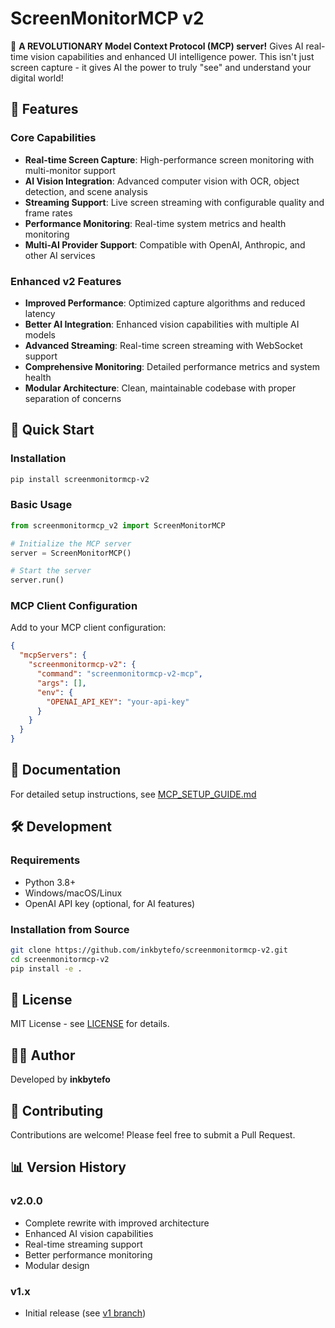 # ScreenMonitorMCP v2

🚀 **A REVOLUTIONARY Model Context Protocol (MCP) server!** Gives AI real-time vision capabilities and enhanced UI intelligence power. This isn't just screen capture - it gives AI the power to truly "see" and understand your digital world!

## 🌟 Features

### Core Capabilities
- **Real-time Screen Capture**: High-performance screen monitoring with multi-monitor support
- **AI Vision Integration**: Advanced computer vision with OCR, object detection, and scene analysis
- **Streaming Support**: Live screen streaming with configurable quality and frame rates
- **Performance Monitoring**: Real-time system metrics and health monitoring
- **Multi-AI Provider Support**: Compatible with OpenAI, Anthropic, and other AI services

### Enhanced v2 Features
- **Improved Performance**: Optimized capture algorithms and reduced latency
- **Better AI Integration**: Enhanced vision capabilities with multiple AI models
- **Advanced Streaming**: Real-time screen streaming with WebSocket support
- **Comprehensive Monitoring**: Detailed performance metrics and system health
- **Modular Architecture**: Clean, maintainable codebase with proper separation of concerns

## 🚀 Quick Start

### Installation

```bash
pip install screenmonitormcp-v2
```

### Basic Usage

```python
from screenmonitormcp_v2 import ScreenMonitorMCP

# Initialize the MCP server
server = ScreenMonitorMCP()

# Start the server
server.run()
```

### MCP Client Configuration

Add to your MCP client configuration:

```json
{
  "mcpServers": {
    "screenmonitormcp-v2": {
      "command": "screenmonitormcp-v2-mcp",
      "args": [],
      "env": {
        "OPENAI_API_KEY": "your-api-key"
      }
    }
  }
}
```

## 📖 Documentation

For detailed setup instructions, see [MCP_SETUP_GUIDE.md](MCP_SETUP_GUIDE.md)

## 🛠️ Development

### Requirements
- Python 3.8+
- Windows/macOS/Linux
- OpenAI API key (optional, for AI features)

### Installation from Source

```bash
git clone https://github.com/inkbytefo/screenmonitormcp-v2.git
cd screenmonitormcp-v2
pip install -e .
```

## 📝 License

MIT License - see [LICENSE](LICENSE) for details.

## 👨‍💻 Author

Developed by **inkbytefo**

## 🤝 Contributing

Contributions are welcome! Please feel free to submit a Pull Request.

## 📊 Version History

### v2.0.0
- Complete rewrite with improved architecture
- Enhanced AI vision capabilities
- Real-time streaming support
- Better performance monitoring
- Modular design

### v1.x
- Initial release (see [v1 branch](https://github.com/inkbytefo/ScreenMonitorMCP/tree/v1))